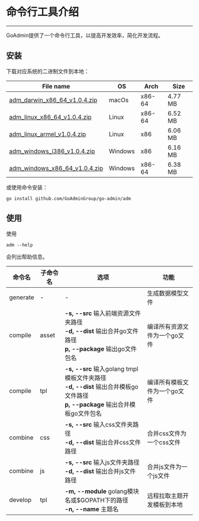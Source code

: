 # 命令行工具介绍
---

GoAdmin提供了一个命令行工具，以提高开发效率，简化开发流程。

## 安装


下载对应系统的二进制文件到本地：

|  File name   | OS  | Arch  | Size  |
|  ----  | ----  | ----  |----  |
| [adm_darwin_x86_64_v1.0.4.zip](http://file.go-admin.cn/go_admin/cli/v1_0_4/adm_darwin_x86_64_v1.0.4.zip)  | macOs | x86-64 | 4.77 MB
| [adm_linux_x86_64_v1.0.4.zip](http://file.go-admin.cn/go_admin/cli/v1_0_4/adm_linux_x86_64_v1.0.4.zip)  | Linux | x86-64   | 6.52 MB
| [adm_linux_armel_v1.0.4.zip](http://file.go-admin.cn/go_admin/cli/v1_0_4/adm_linux_armel_v1.0.4.zip)  | Linux | x86   | 6.06 MB
| [adm_windows_i386_v1.0.4.zip](http://file.go-admin.cn/go_admin/cli/v1_0_4/adm_windows_i386_v1.0.4.zip)  | Windows | x86  |6.16 MB
| [adm_windows_x86_64_v1.0.4.zip](http://file.go-admin.cn/go_admin/cli/v1_0_4/adm_windows_x86_64_v1.0.4.zip)  | Windows | x86-64   |6.38 MB


或使用命令安装：

```
go install github.com/GoAdminGroup/go-admin/adm
```

## 使用

使用

```
adm --help
```

会列出帮助信息。

|  命令名  |  子命令名   | 选项  | 功能  | 
|  ---- | ---- | ----  | ----  |
| generate  |  - | - | 生成数据模型文件
| compile  | asset| **-s, --src** 输入前端资源文件夹路径<br>**-d, --dist** 输出合并go文件路径<br>**p, --package** 输出go文件包名 | 编译所有资源文件为一个go文件
| compile  | tpl | **-s, --src** 输入golang tmpl模板文件夹路径<br>**-d, --dist** 输出合并模板go文件路径<br>**p, --package** 输出合并模板go文件包名 | 编译所有模板文件为一个go文件
| combine  | css| **-s, --src** 输入css文件夹路径<br>**-d, --dist** 输出合并css文件路径 | 合并css文件为一个css文件
| combine  | js | **-s, --src** 输入js文件夹路径<br>**-d, --dist** 输出合并js文件路径 | 合并js文件为一个js文件
| develop  | tpl | **-m, --module** golang模块名或$GOPATH下的路径<br>**-n, --name** 主题名 | 远程拉取主题开发模板到本地
